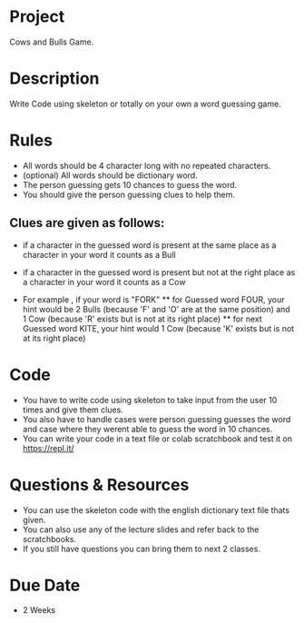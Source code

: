 # Project
Cows and Bulls Game.


# Description
Write Code using skeleton or totally on your own a word guessing game.

# Rules

* All words should be 4 character long with no repeated characters. 
* (optional) All words should be dictionary word.
* The person guessing gets 10 chances to guess the word. 
* You should give the person guessing clues to help them.

## Clues are given as follows:

* if a character in the guessed word is present at the same place as a character in your word it counts as a Bull 
* if a character in the guessed word is present but not at the right place as a character in your word it counts as a Cow

* For example , if your word is "FORK"
** for Guessed word FOUR, your hint would be 2 Bulls (because 'F' and 'O' are at the same position) and 1 Cow (because 'R' exists but is not at its right place)
** for next Guessed word KITE, your hint would 1 Cow (because 'K' exists but is not at its right place)



# Code
* You have to write code using skeleton to take input from the user 10 times and give them clues.
* You also have to handle cases were person guessing guesses the word and case where they werent able to guess the word in 10 chances.
* You can write your code in a text file or colab scratchbook and test it on https://repl.it/

# Questions & Resources
* You can use the skeleton code with the english dictionary text file thats given.
* You can also use any of the lecture slides and refer back to the scratchbooks.
* If you still have questions you can bring them to next 2 classes.

# Due Date
* 2 Weeks
